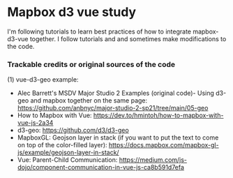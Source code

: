 # Mapbox d3 vue study
I'm following tutorials to learn best practices of how to integrate mapbox-d3-vue together.
I follow tutorials and and sometimes make modifications to the code.

### Trackable credits or original sources of the code
(1) vue-d3-geo example: 
- Alec Barrett's MSDV Major Studio 2 Examples (original code)- Using d3-geo and mapbox together on the same page: https://github.com/anbnyc/major-studio-2-sp21/tree/main/05-geo 
- How to Mapbox with Vue: https://dev.to/hmintoh/how-to-mapbox-with-vue-js-2a34 
- d3-geo: https://github.com/d3/d3-geo 
- MapboxGL: Geojson layer in stack (if you want to put the text to come on top of the color-filled layer): https://docs.mapbox.com/mapbox-gl-js/example/geojson-layer-in-stack/
- Vue: Parent-Child Communication: https://medium.com/js-dojo/component-communication-in-vue-js-ca8b591d7efa 


